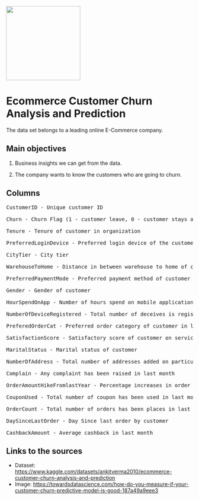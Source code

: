 <img width="200" src="https://raw.githubusercontent.com/NovikovaJulia/mid-bootcamp-project/images/churn.png">


# Ecommerce Customer Churn Analysis and Prediction

The data set belongs to a leading online E-Commerce company.

## Main objectives

1. Business insights we can get from the data.

2. The company wants to know the customers who are going to churn.

## Columns

<pre>
CustomerID - Unique customer ID

Churn - Churn Flag (1 - customer leave, 0 - customer stays and uses the service)

Tenure - Tenure of customer in organization

PreferredLoginDevice - Preferred login device of the customer

CityTier - City tier

WarehouseToHome - Distance in between warehouse to home of customer

PreferredPaymentMode - Preferred payment method of customer

Gender - Gender of customer

HourSpendOnApp - Number of hours spend on mobile application or website

NumberOfDeviceRegistered - Total number of deceives is registered on particular customer

PreferedOrderCat - Preferred order category of customer in last month

SatisfactionScore - Satisfactory score of customer on service

MaritalStatus - Marital status of customer

NumberOfAddress - Total number of addresses added on particular customer

Complain - Any complaint has been raised in last month

OrderAmountHikeFromlastYear - Percentage increases in order from last year

CouponUsed - Total number of coupon has been used in last month

OrderCount - Total number of orders has been places in last month

DaySinceLastOrder - Day Since last order by customer

CashbackAmount - Average cashback in last month
</pre>


## Links to the sources
 * Dataset: https://www.kaggle.com/datasets/ankitverma2010/ecommerce-customer-churn-analysis-and-prediction
 * Image: https://towardsdatascience.com/how-do-you-measure-if-your-customer-churn-predictive-model-is-good-187a49a9eee3 

